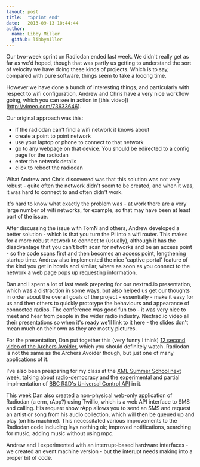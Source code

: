 ```yaml
---
layout: post
title:  "Sprint end"
date:   2013-09-13 10:44:44
author:
  name: Libby Miller
  github: libbymiller
---
```


Our two-week sprint on Radiodan ended last week. We didn't really get as far as we'd hoped, though that was
partly us getting to understand the sort of velocity we have doing these kinds of projects. Which is to say,
compared with pure software, things seem to take a looong time.

However we have done a bunch of interesting things, and particularly with respect to wifi configuration, Andrew and Chris have a very nice workflow going, which you can see in action in [this video]( (http://vimeo.com/73633646).

Our original approach was this:

* if the radiodan can't find a wifi network it knows about
* create a point to point network
* use your laptop or phone to connect to that network
* go to any webpage on that device. You should be edirected to a config page for the radiodan
* enter the network details
* click to reboot the radiodan

What Andrew and Chris discovered was that this solution was not very robust - quite often the network didn't seem to be created, and when it was, it was hard to connect to and often didn't work.

It's hard to know what exactly the problem was - at work there are a very large number of wifi networks, for
example, so that may have been at least part of the issue.

After discussing the issue with TomN and others, Andrew developed a better solution - which is that you turn the
Pi into a wifi router. This makes for a more robust network to connect to (usually), although it has the
disadvantage that you can't both scan for networks and be an access point - so the code scans first and then
becomes an access point, lengthening startup time. Andrew also implemented the nice 'captive portal' feature of
the kind you get in hotels and similar, where as soon as you connect to the network a web page pops up requesting
information.

Dan and I spent a lot of last week preparing for our nextrad.io presentation, which was a distraction in some
ways, but also helped us get our thoughts in order about the overall goals of the project - essentially - make it
easy for us and then others to quickly prototype the behaviours and appearance of connected radios. The
conference was good fun too - it was very nice to meet and hear from people in the wider radio industry.
Nextrad.io video all their presentations so when it's ready we'll link to it here - the slides don't mean much on
their own as they are mostly pictures.

For the presentation, Dan put together this (very funny I think) [12 second video of the Archers
Avoider](https://vimeo.com/73576108), which you should definitely watch. Radiodan is not the same as the Archers
Avoider though, but just one of many applications of it.

I've also been preaparing for my class at the [XML Summer School next
week](http://xmlsummerschool.com/curriculum-2013/trends-and-transients-2013/), talking about
[radio-democracy](https://github.com/libbymiller/radio-democracy) and the experimental and partial implmentation of [BBC R&D's Universal
Control API](http://www.bbc.co.uk/blogs/researchanddevelopment/2011/02/universal-control.shtml) in it.

This week Dan also created a non-physical web-only application of Radiodan (a erm, rApp?) using
Twillio, which is a web API interface to SMS and calling. His request show rApp allows you to
send an SMS and request an artist or song from his audio collection, which will then be queued
up and play (on his machine). This necessitated various improvements to the Radiodan code
including lays nothing ok; improved notifications, searching for music, adding music without
using mpc.

Andrew and I experimented with an interrupt-based hardware interfaces - we created an event
machine version - but the interupt needs making into a proper bit of code.

